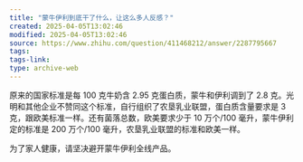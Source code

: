 ```yaml
---
title: "蒙牛伊利到底干了什么，让这么多人反感？"
created: 2025-04-05T13:02:46
modified: 2025-04-05T13:02:46
source: https://www.zhihu.com/question/411468212/answer/2287795667
tags:
tags-link:
type: archive-web
---
```

原来的国家标准是每 100 克牛奶含 2.95 克蛋白质，蒙牛和伊利调到了 2.8 克。光明和其他企业不赞同这个标准，自行组织了农垦乳业联盟，蛋白质含量要求是 3 克，跟欧美标准一样。还有菌落总数，欧美要求少于 10 万个/100 毫升，蒙牛伊利定的标准是 200 万个/100 毫升，农垦乳业联盟的标准和欧美一样。

为了家人健康，请坚决避开蒙牛伊利全线产品。